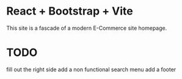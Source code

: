 # React + Bootstrap + Vite
This site is a fascade of a modern E-Commerce site homepage.
# TODO
fill out the right side
add a non functional search menu
add a footer